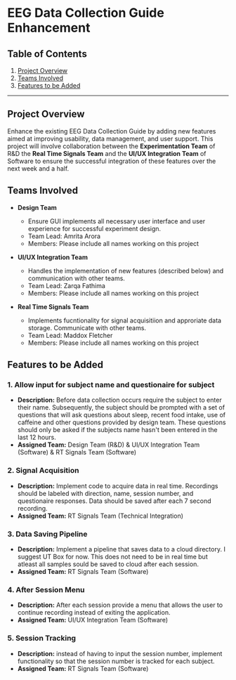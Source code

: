 # EEG Data Collection Guide Enhancement

## Table of Contents

1. [Project Overview](#project-overview)
2. [Teams Involved](#teams-involved)
3. [Features to be Added](#features-to-be-added)


---

## Project Overview

Enhance the existing EEG Data Collection Guide by adding new features aimed at improving usability, data management, and user support. This project will involve collaboration between the **Experimentation Team** of R&D the **Real Time Signals Team** and the **UI/UX Integration Team** of Software to ensure the successful integration of these features over the next week and a half.

## Teams Involved

- **Design Team**
  - Ensure GUI implements all necessary user interface and user experience for successful experiment design.
  - Team Lead: Amrita Arora
  - Members: Please include all names working on this project

- **UI/UX Integration Team**
  - Handles the implementation of new features (described below) and communication with other teams.
  - Team Lead: Zarqa Fathima
  - Members: Please include all names working on this project

- **Real Time Signals Team**
  - Implements fucntionality for signal acquisitiion and approriate data storage. Communicate with other teams.
  - Team Lead: Maddox Fletcher
  - Members: Please include all names working on this project

## Features to be Added

### 1. Allow input for subject name and questionaire for subject
- **Description:** Before data collection occurs require the subject to enter their name. Subsequently, the subject should be prompted with a set of questions that will ask questions about sleep, recent food intake, use of caffeine and other questions provided by design team. These questions should only be asked if the subjects name hasn't been entered in the last 12 hours.  
- **Assigned Team:** Design Team (R&D) & UI/UX Integration Team (Software) & RT Signals Team (Software)

### 2. Signal Acquisition
- **Description:** Implement code to acquire data in real time. Recordings should be labeled with direction, name, session number, and questionaire responses. Data should be saved after each 7 second recording.
- **Assigned Team:** RT Signals Team (Technical Integration)

### 3. Data Saving Pipeline
- **Description:** Implement a pipeline that saves data to a cloud directory. I suggest UT Box for now. This does not need to be in real time but atleast all samples sould be saved to cloud after each session.
- **Assigned Team:** RT Signals Team (Software)

### 4. After Session Menu
- **Description:** After each session provide a menu that allows the user to continue recording instead of exiting the application.
- **Assigned Team:** UI/UX Integration Team (Software)

### 5. Session Tracking
- **Description:** instead of having to input the session number, implement functionality so that the session number is tracked for each subject.
- **Assigned Team:** RT Signals Team (Software)





